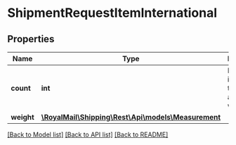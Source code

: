 # ShipmentRequestItemInternational

## Properties
Name | Type | Description | Notes
------------ | ------------- | ------------- | -------------
**count** | **int** | Number of items for the associated weight | 
**weight** | [**\RoyalMail\Shipping\Rest\Api\models\Measurement**](Measurement.md) |  | 

[[Back to Model list]](../README.md#documentation-for-models) [[Back to API list]](../README.md#documentation-for-api-endpoints) [[Back to README]](../README.md)

